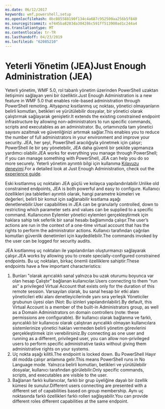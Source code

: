 ```yaml
---
ms.date: 06/12/2017
keywords: wmf,powershell,setup
ms.openlocfilehash: 0bc085588190f134c4a687c952509aa256b5f840
ms.sourcegitcommit: e7445ba8203da304286c591ff513900ad1c244a4
ms.translationtype: MT
ms.contentlocale: tr-TR
ms.lasthandoff: 04/23/2019
ms.locfileid: "62085210"
---
```

# <a name="just-enough-administration-jea"></a><span data-ttu-id="b7e03-102">Yeterli Yönetim (JEA)</span><span class="sxs-lookup"><span data-stu-id="b7e03-102">Just Enough Administration (JEA)</span></span>
<span data-ttu-id="b7e03-103">Yeterli yönetim, WMF 5.0, rol tabanlı yönetim üzerinden PowerShell uzaktan iletişimini sağlayan yeni bir özelliktir.</span><span class="sxs-lookup"><span data-stu-id="b7e03-103">Just Enough Administration is a new feature in WMF 5.0 that enables role-based administration through PowerShell remoting.</span></span>  <span data-ttu-id="b7e03-104">Altyapınız kısıtlanmış uç noktası, yönetici olmayanların belirli komutları, betikleri ve yürütülebilir dosyalar, bir yönetici olarak çalıştırmak sağlayarak genişletir.</span><span class="sxs-lookup"><span data-stu-id="b7e03-104">It extends the existing constrained endpoint infrastructure by allowing non-administrators to run specific commands, scripts and executables as an administrator.</span></span>  <span data-ttu-id="b7e03-105">Bu, ortamınızda tam yönetici sayısını azaltmak ve güvenliğinizi artırmak sağlar.</span><span class="sxs-lookup"><span data-stu-id="b7e03-105">This enables you to reduce the number of full administrators in your environment and improve your security.</span></span>  <span data-ttu-id="b7e03-106">JEA, her şeyi, PowerShell aracılığıyla yönetmek için çalışır; PowerShell ile bir şey yönetebilir, JEA daha güvenli bir şekilde yapmanıza yardımcı olabilir.</span><span class="sxs-lookup"><span data-stu-id="b7e03-106">JEA works for everything you manage through PowerShell; if you can manage something with PowerShell, JEA can help you do so more securely.</span></span>  <span data-ttu-id="b7e03-107">Yeterli yönetim ayrıntılı bilgi için kullanıma [Kılavuzu deneyimi](http://aka.ms/JEA).</span><span class="sxs-lookup"><span data-stu-id="b7e03-107">For a detailed look at Just Enough Administration, check out the [experience guide](http://aka.ms/JEA).</span></span>

<span data-ttu-id="b7e03-108">Eski kısıtlanmış uç noktaları JEA güçlü ve kolayca yapılandırılabilir.</span><span class="sxs-lookup"><span data-stu-id="b7e03-108">Unlike old constrained endpoints, JEA is both powerful and easy to configure.</span></span>  <span data-ttu-id="b7e03-109">Kullanıcı özellikleri jea tabletleri ayrıntılı olarak, hangi parametre kümeleri ve değerleri, belirli bir komut için sağlanabilir kısıtlama aşağı denetlenebilir.</span><span class="sxs-lookup"><span data-stu-id="b7e03-109">User capabilities in JEA can be granularly controlled, down to restricting which parameter sets and values can be supplied to a specific command.</span></span> <span data-ttu-id="b7e03-110">Kullanıcının Eylemler yönetici eylemleri gerçekleştirmek için haklara sahip tek seferlik bir sanal hesabı bağlamında çalışır.</span><span class="sxs-lookup"><span data-stu-id="b7e03-110">The user’s actions are run in the context of a one-time virtual account that has the rights to perform the administrator actions.</span></span>  <span data-ttu-id="b7e03-111">Kullanıcı tarafından çağrılan komutları güvenlik denetimleri için kaydedilebilir.</span><span class="sxs-lookup"><span data-stu-id="b7e03-111">The commands invoked by the user can be logged for security audits.</span></span>

<span data-ttu-id="b7e03-112">JEA kısıtlanmış uç noktaları ile yapılandırılan oluşturmanızı sağlayarak çalışır.</span><span class="sxs-lookup"><span data-stu-id="b7e03-112">JEA works by allowing you to create specially-configured constrained endpoints.</span></span>  <span data-ttu-id="b7e03-113">Bu uç noktaları, birkaç önemli özelliklere sahiptir:</span><span class="sxs-lookup"><span data-stu-id="b7e03-113">These endpoints have a few important characteristics:</span></span>

1. <span data-ttu-id="b7e03-114">Bunları "olarak ayrıcalıklı sanal yalnızca bu uzak oturumu boyunca var olan hesap Çalıştır" bağlanan kullanıcılar.</span><span class="sxs-lookup"><span data-stu-id="b7e03-114">Users connecting to them “run as” a privileged Virtual Account that exists only for the duration of this remote session.</span></span>  <span data-ttu-id="b7e03-115">Varsayılan olarak, bu sanal hesap bir etki alanı yöneticileri etki alanı denetleyicilerinde yanı sıra yerleşik Yöneticiler grubunun üyesi olan (Not: Bu izinleri yapılandırılabilir).</span><span class="sxs-lookup"><span data-stu-id="b7e03-115">By default, this Virtual Account is a member of the built-in Administrators group, as well as a Domain Administrators on domain controllers (note: these permissions are configurable).</span></span> <span data-ttu-id="b7e03-116">Bir kullanıcı olarak bağlanma ve farklı, ayrıcalıklı bir kullanıcısı olarak çalıştıran ayrıcalıklı olmayan kullanıcılara sistemlerinize yönetici hakları vermeden belirli yönetim görevlerini gerçekleştirmek izin verebilirsiniz.</span><span class="sxs-lookup"><span data-stu-id="b7e03-116">By connecting as one user and running as a different, privileged user, you can allow non-privileged users to perform specific administrative tasks without giving them administrative rights on your systems.</span></span>
2. <span data-ttu-id="b7e03-117">Uç nokta aşağı kilitli.</span><span class="sxs-lookup"><span data-stu-id="b7e03-117">The endpoint is locked down.</span></span>  <span data-ttu-id="b7e03-118">Bu PowerShell Hayır dil modda çalışır anlamına gelir.</span><span class="sxs-lookup"><span data-stu-id="b7e03-118">This means PowerShell runs in No Language mode.</span></span>  <span data-ttu-id="b7e03-119">Yalnızca belirli komutları, betikleri ve yürütülebilir dosyalar, kullanıcı tarafından görülebilir.</span><span class="sxs-lookup"><span data-stu-id="b7e03-119">Only specific commands, scripts, and executables are visible to the user.</span></span>
3. <span data-ttu-id="b7e03-120">Bağlanan farklı kullanıcılar, farklı bir grup üyeliğine dayalı bir özellik kümesi ile sunulur.</span><span class="sxs-lookup"><span data-stu-id="b7e03-120">Different users connecting are presented with a different set of capabilities based on group membership.</span></span>  <span data-ttu-id="b7e03-121">Aynı uç noktasında farklı özellikleri farklı rolleri sağlayabilir.</span><span class="sxs-lookup"><span data-stu-id="b7e03-121">You can provide different roles different capabilities at the same endpoint.</span></span>
